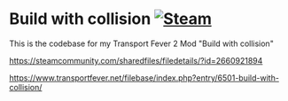 # Build with collision [![Steam](https://img.shields.io/steam/downloads/2660921894.svg?label=Steam&logo=steam)](https://steamcommunity.com/sharedfiles/filedetails/?id=2660921894)
 
This is the codebase for my Transport Fever 2 Mod "Build with collision"


https://steamcommunity.com/sharedfiles/filedetails/?id=2660921894

https://www.transportfever.net/filebase/index.php?entry/6501-build-with-collision/
